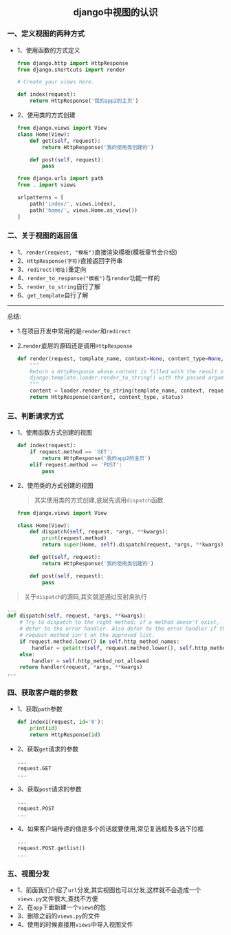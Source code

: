 ## <center>django中视图的认识</center>

### 一、定义视图的两种方式

* 1、使用函数的方式定义

  ```py
  from django.http import HttpResponse
  from django.shortcuts import render

  # Create your views here.

  def index(request):
      return HttpResponse('我的app2的主页')
  ```

* 2、使用类的方式创建

  ```py
  from django.views import View
  class Home(View):
      def get(self, request):
          return HttpResponse('我的使用类创建的')

      def post(self, request):
          pass
  ```

  ```py
  from django.urls import path
  from . import views

  urlpatterns = [
      path('index/', views.index),
      path('home/', views.Home.as_view())
  ]
  ```

### 二、关于视图的返回值

* 1、`render(request, "模板")`直接渲染模板(模板章节会介绍)
* 2、`HttpResponse(字符)`直接返回字符串
* 3、`redirect(地址)`重定向
* 4、`render_to_response("模板")`与`render`功能一样的
* 5、`render_to_string`自行了解
* 6、`get_template`自行了解

---
总结:
* 1.在项目开发中常用的是`render`和`redirect`
* 2.`render`底层的源码还是调用`HttpResponse`

  ```py
  def render(request, template_name, context=None, content_type=None, status=None, using=None):
      """
      Return a HttpResponse whose content is filled with the result of calling
      django.template.loader.render_to_string() with the passed arguments.
      """
      content = loader.render_to_string(template_name, context, request, using=using)
      return HttpResponse(content, content_type, status)
  ```


### 三、判断请求方式

* 1、使用函数方式创建的视图

  ```py
  def index(request):
      if request.method == 'GET':
          return HttpResponse('我的app2的主页')
      elif request.method == 'POST':
          pass
  ```

* 2、使用类的方式创建的视图

  > 其实使用类的方式创建,底层先调用`dispatch`函数

  ```py
  from django.views import View

  class Home(View):
      def dispatch(self, request, *args, **kwargs):
          print(request.method)
          return super(Home, self).dispatch(request, *args, **kwargs)

      def get(self, request):
          return HttpResponse('我的使用类创建的')

      def post(self, request):
          pass
  ```
> 关于`dispatch`的源码,其实就是通过反射来执行

  ```py
  ...
  def dispatch(self, request, *args, **kwargs):
      # Try to dispatch to the right method; if a method doesn't exist,
      # defer to the error handler. Also defer to the error handler if the
      # request method isn't on the approved list.
      if request.method.lower() in self.http_method_names:
          handler = getattr(self, request.method.lower(), self.http_method_not_allowed)
      else:
          handler = self.http_method_not_allowed
      return handler(request, *args, **kwargs)
  ...
  ```

### 四、获取客户端的参数
* 1、获取`path`参数

  ```py
  def index1(request, id='0'):
      print(id)
      return HttpResponse(id)
  ```
* 2、获取`get`请求的参数

  ```py
  ...
  request.GET
  ...
  ```

* 3、获取`post`请求的参数

  ```py
  ...
  request.POST
  ...
  ```

* 4、如果客户端传递的值是多个的话就要使用,常见复选框及多选下拉框

    ```py
    ...
    request.POST.getlist()
    ...
    ```

### 五、视图分发

* 1、前面我们介绍了`url`分发,其实视图也可以分发,这样就不会造成一个`views.py`文件很大,查找不方便
* 2、在`app`下面新建一个`views`的包
* 3、删除之前的`views.py`的文件
* 4、使用的时候直接用`views`中导入视图文件

